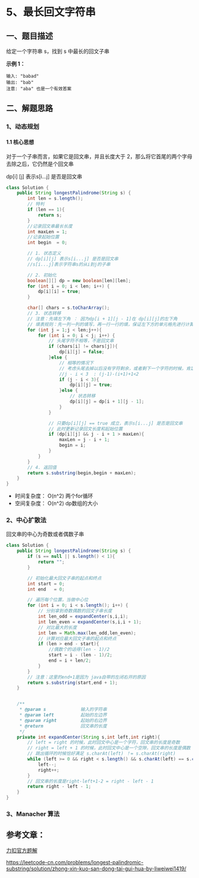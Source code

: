 # 5、最长回文字符串

## 一、题目描述

给定一个字符串 s，找到 s 中最长的回文子串

**示例 1：**

```
输入: "babad"
输出: "bab"
注意: "aba" 也是一个有效答案
```



## 二、解题思路

### 1、动态规划

#### 1.1  核心思想

对于一个子串而言，如果它是回文串，并且长度大于 2，那么将它首尾的两个字母去除之后，它仍然是个回文串

dp[i] [j] 表示s[i...j] 是否是回文串

```java
class Solution {
    public String longestPalindrome(String s) {
        int len = s.length();
        // 特判
        if (len == 1){
            return s;
        }
		//记录回文串最长长度
        int maxLen = 1;   
        //记录起始位置
        int begin  = 0;

        // 1. 状态定义
        // dp[i][j] 表示s[i...j] 是否是回文串
		//s[i...j]表示字符串s的从i到j的子串

        // 2. 初始化
        boolean[][] dp = new boolean[len][len];
        for (int i = 0; i < len; i++) {
            dp[i][i] = true;
        }

        char[] chars = s.toCharArray();
        // 3. 状态转移
        // 注意：先填左下角 ： 因为dp[i + 1][j - 1]在 dp[i][j]的左下角
        // 填表规则：先一列一列的填写，再一行一行的填，保证左下方的单元格先进行计算
        for (int j = 1;j < len;j++){
            for (int i = 0; i < j; i++) {
                // 头尾字符不相等，不是回文串
                if (chars[i] != chars[j]){
                    dp[i][j] = false;
                }else {
                    // 相等的情况下
                    // 考虑头尾去掉以后没有字符剩余，或者剩下一个字符的时候，肯定是回文串
                    //j - i < 3  : (j-1)-(i+1)+1<2
                    if (j - i < 3){
                        dp[i][j] = true;
                    }else {
                        // 状态转移
                        dp[i][j] = dp[i + 1][j - 1];
                    }
                }

                // 只要dp[i][j] == true 成立，表示s[i...j] 是否是回文串
                // 此时更新记录回文长度和起始位置
                if (dp[i][j] && j - i + 1 > maxLen){
                    maxLen = j - i + 1;
                    begin = i;
                }
            }
        }
        // 4. 返回值
        return s.substring(begin,begin + maxLen);
    }
}
```

- 时间复杂度： O(n^2) 两个for循环
- 空间复杂度： O(n^2) dp数组的大小





### 2、中心扩散法

回文串的中心为奇数或者偶数子串

```java
class Solution {
    public String longestPalindrome(String s) {
        if (s == null || s.length() < 1){
            return "";
        }

        // 初始化最大回文子串的起点和终点
        int start = 0;
        int end   = 0;

        // 遍历每个位置，当做中心位
        for (int i = 0; i < s.length(); i++) {
            // 分别拿到奇数偶数的回文子串长度
            int len_odd = expandCenter(s,i,i);
            int len_even = expandCenter(s,i,i + 1);
            // 对比最大的长度
            int len = Math.max(len_odd,len_even);
            // 计算对应最大回文子串的起点和终点
            if (len > end - start){
                //偶数个的话得(len - 1)/2
                start = i - (len - 1)/2;
                end = i + len/2;
            }
        }
        // 注意：这里的end+1是因为 java自带的左闭右开的原因
        return s.substring(start,end + 1);
    }


    /**
     * @param s             输入的字符串
     * @param left          起始的左边界
     * @param right         起始的右边界
     * @return              回文串的长度
     */
    private int expandCenter(String s,int left,int right){
        // left = right 的时候，此时回文中心是一个字符，回文串的长度是奇数
        // right = left + 1 的时候，此时回文中心是一个空隙，回文串的长度是偶数
        // 跳出循环的时候恰好满足 s.charAt(left) ！= s.charAt(right)
        while (left >= 0 && right < s.length() && s.charAt(left) == s.charAt(right)){
            left--;
            right++;
        }
        // 回文串的长度是right-left+1-2 = right - left - 1
        return right - left - 1;
    }
}
```



### 3、Manacher 算法



## 参考文章：

[力扣官方题解](https://leetcode-cn.com/problems/longest-palindromic-substring/solution/zui-chang-hui-wen-zi-chuan-by-leetcode-solution/)

https://leetcode-cn.com/problems/longest-palindromic-substring/solution/zhong-xin-kuo-san-dong-tai-gui-hua-by-liweiwei1419/

